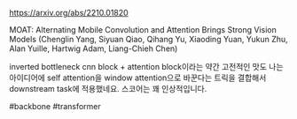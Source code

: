 https://arxiv.org/abs/2210.01820

MOAT: Alternating Mobile Convolution and Attention Brings Strong Vision Models (Chenglin Yang, Siyuan Qiao, Qihang Yu, Xiaoding Yuan, Yukun Zhu, Alan Yuille, Hartwig Adam, Liang-Chieh Chen)

inverted bottleneck cnn block + attention block이라는 약간 고전적인 맛도 나는 아이디어에 self attention을 window attention으로 바꾼다는 트릭을 결합해서 downstream task에 적용했네요. 스코어는 꽤 인상적입니다.

#backbone #transformer 